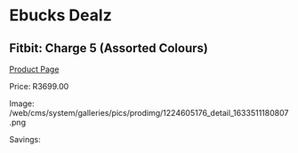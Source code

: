 
# Ebucks Dealz
## Fitbit: Charge 5 (Assorted Colours)
[Product Page](https://www.ebucks.com/web/shop/productSelected.do?prodId=1224605176&catId=1233319732)

Price: R3699.00

Image: /web/cms/system/galleries/pics/prodimg/1224605176_detail_1633511180807.png

Savings: 


	